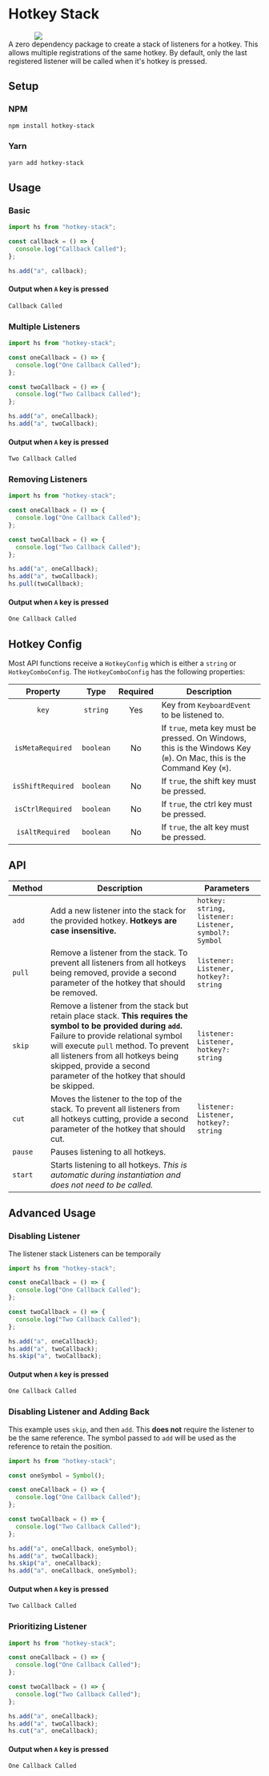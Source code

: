 # Hotkey Stack

<img style="max-width: 400px; margin: 0 auto; display: block;" src="assets/images/stacks.png" />
A zero dependency package to create a stack of listeners for a hotkey.
This allows multiple registrations of the same hotkey.
By default, only the last registered listener will be called when it's hotkey is pressed.

## Setup

### NPM

```bash
npm install hotkey-stack
```

### Yarn

```bash
yarn add hotkey-stack
```

## Usage

### Basic

```typescript
import hs from "hotkey-stack";

const callback = () => {
  console.log("Callback Called");
};

hs.add("a", callback);
```

#### Output when `A` key is pressed

```bash
Callback Called
```

### Multiple Listeners

```typescript
import hs from "hotkey-stack";

const oneCallback = () => {
  console.log("One Callback Called");
};

const twoCallback = () => {
  console.log("Two Callback Called");
};

hs.add("a", oneCallback);
hs.add("a", twoCallback);
```

#### Output when `A` key is pressed

```bash
Two Callback Called
```

### Removing Listeners

```typescript
import hs from "hotkey-stack";

const oneCallback = () => {
  console.log("One Callback Called");
};

const twoCallback = () => {
  console.log("Two Callback Called");
};

hs.add("a", oneCallback);
hs.add("a", twoCallback);
hs.pull(twoCallback);
```

#### Output when `A` key is pressed

```bash
One Callback Called
```

## Hotkey Config

Most API functions receive a `HotkeyConfig` which is either a `string` or `HotkeyComboConfig`.
The `HotkeyComboConfig` has the following properties:

|     Property      |   Type    | Required | Description                                                                                                            |
| :---------------: | :-------: | :------: | ---------------------------------------------------------------------------------------------------------------------- |
|       `key`       | `string`  |   Yes    | Key from `KeyboardEvent` to be listened to.                                                                            |
| `isMetaRequired`  | `boolean` |    No    | If `true`, meta key must be pressed. On Windows, this is the Windows Key (`⊞`). On Mac, this is the Command Key (`⌘`). |
| `isShiftRequired` | `boolean` |    No    | If `true`, the shift key must be pressed.                                                                              |
| `isCtrlRequired`  | `boolean` |    No    | If `true`, the ctrl key must be pressed.                                                                               |
|  `isAltRequired`  | `boolean` |    No    | If `true`, the alt key must be pressed.                                                                                |

## API

| Method  | Description                                                                                                                                                                                                                                                                                                   | Parameters                                            |
| ------- | ------------------------------------------------------------------------------------------------------------------------------------------------------------------------------------------------------------------------------------------------------------------------------------------------------------- | ----------------------------------------------------- |
| `add`   | Add a new listener into the stack for the provided hotkey. **Hotkeys are case insensitive.**                                                                                                                                                                                                                  | `hotkey: string, listener: Listener, symbol?: Symbol` |
| `pull`  | Remove a listener from the stack. To prevent all listeners from all hotkeys being removed, provide a second parameter of the hotkey that should be removed.                                                                                                                                                   | `listener: Listener, hotkey?: string`                 |
| `skip`  | Remove a listener from the stack but retain place stack. **This requires the symbol to be provided during `add`.** Failure to provide relational symbol will execute `pull` method. To prevent all listeners from all hotkeys being skipped, provide a second parameter of the hotkey that should be skipped. | `listener: Listener, hotkey?: string`                 |
| `cut`   | Moves the listener to the top of the stack. To prevent all listeners from all hotkeys cutting, provide a second parameter of the hotkey that should cut.                                                                                                                                                      | `listener: Listener, hotkey?: string`                 |
| `pause` | Pauses listening to all hotkeys.                                                                                                                                                                                                                                                                              |                                                       |
| `start` | Starts listening to all hotkeys. _This is automatic during instantiation and does not need to be called._                                                                                                                                                                                                     |                                                       |

## Advanced Usage

### Disabling Listener

The listener stack
Listeners can be temporaily

```typescript
import hs from "hotkey-stack";

const oneCallback = () => {
  console.log("One Callback Called");
};

const twoCallback = () => {
  console.log("Two Callback Called");
};

hs.add("a", oneCallback);
hs.add("a", twoCallback);
hs.skip("a", twoCallback);
```

#### Output when `A` key is pressed

```bash
One Callback Called
```

### Disabling Listener and Adding Back

This example uses `skip`, and then `add`.
This **does not** require the listener to be the same reference.
The symbol passed to `add` will be used as the reference to retain the position.

```typescript
import hs from "hotkey-stack";

const oneSymbol = Symbol();

const oneCallback = () => {
  console.log("One Callback Called");
};

const twoCallback = () => {
  console.log("Two Callback Called");
};

hs.add("a", oneCallback, oneSymbol);
hs.add("a", twoCallback);
hs.skip("a", oneCallback);
hs.add("a", oneCallback, oneSymbol);
```

#### Output when `A` key is pressed

```bash
Two Callback Called
```

### Prioritizing Listener

```typescript
import hs from "hotkey-stack";

const oneCallback = () => {
  console.log("One Callback Called");
};

const twoCallback = () => {
  console.log("Two Callback Called");
};

hs.add("a", oneCallback);
hs.add("a", twoCallback);
hs.cut("a", oneCallback);
```

#### Output when `A` key is pressed

```bash
One Callback Called
```
